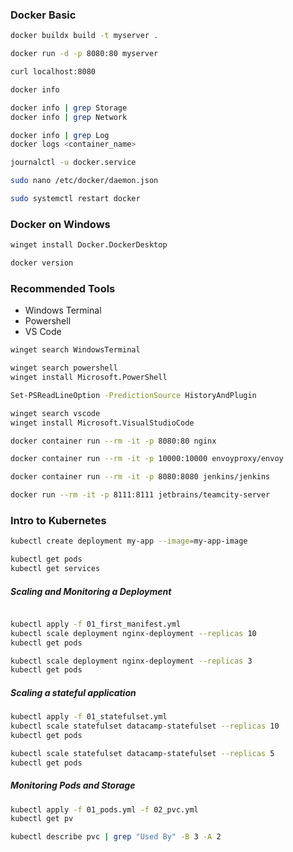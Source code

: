 ### Docker Basic

```bash
docker buildx build -t myserver .

docker run -d -p 8080:80 myserver

curl localhost:8080

```

```bash
docker info

docker info | grep Storage
docker info | grep Network

docker info | grep Log
docker logs <container_name>
```

```bash
journalctl -u docker.service
```

```bash
sudo nano /etc/docker/daemon.json

sudo systemctl restart docker
```

### Docker on Windows

```bash
winget install Docker.DockerDesktop

docker version
```

### Recommended Tools

- Windows Terminal
- Powershell
- VS Code

```bash
winget search WindowsTerminal

winget search powershell
winget install Microsoft.PowerShell

Set-PSReadLineOption -PredictionSource HistoryAndPlugin

winget search vscode
winget install Microsoft.VisualStudioCode
```

```bash
docker container run --rm -it -p 8080:80 nginx

docker container run --rm -it -p 10000:10000 envoyproxy/envoy

docker container run --rm -it -p 8080:8080 jenkins/jenkins

docker run --rm -it -p 8111:8111 jetbrains/teamcity-server
```

### Intro to Kubernetes

```bash
kubectl create deployment my-app --image=my-app-image

kubectl get pods
kubectl get services
```

##### Scaling and Monitoring a Deployment

```bash

kubectl apply -f 01_first_manifest.yml
kubectl scale deployment nginx-deployment --replicas 10
kubectl get pods

kubectl scale deployment nginx-deployment --replicas 3
kubectl get pods

```

##### Scaling a stateful application

```bash
kubectl apply -f 01_statefulset.yml
kubectl scale statefulset datacamp-statefulset --replicas 10
kubectl get pods

kubectl scale statefulset datacamp-statefulset --replicas 5
kubectl get pods
```

##### Monitoring Pods and Storage

```bash
kubectl apply -f 01_pods.yml -f 02_pvc.yml
kubectl get pv

kubectl describe pvc | grep "Used By" -B 3 -A 2
```
